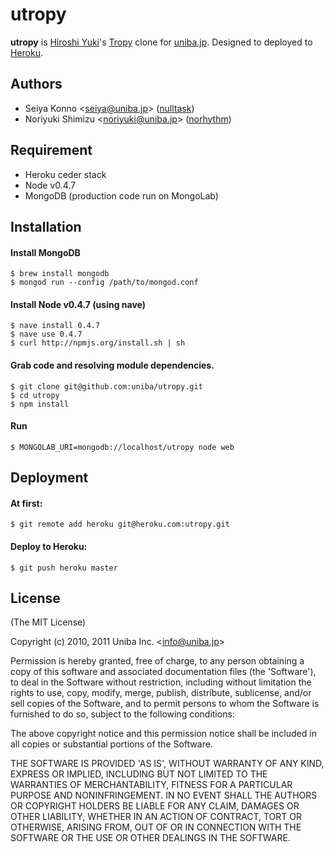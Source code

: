 # utropy

__utropy__ is [Hiroshi Yuki](http://www.hyuki.com/)'s [Tropy](http://www.hyuki.com/tropy/) clone for [uniba.jp](http://uniba.jp).
Designed to deployed to [Heroku](http://www.heroku.com/).

## Authors

  - Seiya Konno &lt;seiya@uniba.jp&gt; ([nulltask](https://github.com/nulltask))
  - Noriyuki Shimizu &lt;noriyuki@uniba.jp&gt; ([norhythm](https://github.com/norhythm))

## Requirement

* Heroku ceder stack
* Node v0.4.7
* MongoDB (production code run on MongoLab)

## Installation

#### Install MongoDB 


    $ brew install mongodb
    $ mongod run --config /path/to/mongod.conf

#### Install Node v0.4.7 (using nave)

    $ nave install 0.4.7
    $ nave use 0.4.7
    $ curl http://npmjs.org/install.sh | sh

#### Grab code and resolving module dependencies.

    $ git clone git@github.com:uniba/utropy.git
    $ cd utropy
    $ npm install

#### Run
    
    $ MONGOLAB_URI=mongodb://localhost/utropy node web

## Deployment

#### At first:

    $ git remote add heroku git@heroku.com:utropy.git

#### Deploy to Heroku:

    $ git push heroku master

## License

(The MIT License)

Copyright (c) 2010, 2011 Uniba Inc. &lt;info@uniba.jp&gt;

Permission is hereby granted, free of charge, to any person obtaining
a copy of this software and associated documentation files (the
'Software'), to deal in the Software without restriction, including
without limitation the rights to use, copy, modify, merge, publish,
distribute, sublicense, and/or sell copies of the Software, and to
permit persons to whom the Software is furnished to do so, subject to
the following conditions:

The above copyright notice and this permission notice shall be
included in all copies or substantial portions of the Software.

THE SOFTWARE IS PROVIDED 'AS IS', WITHOUT WARRANTY OF ANY KIND,
EXPRESS OR IMPLIED, INCLUDING BUT NOT LIMITED TO THE WARRANTIES OF
MERCHANTABILITY, FITNESS FOR A PARTICULAR PURPOSE AND NONINFRINGEMENT.
IN NO EVENT SHALL THE AUTHORS OR COPYRIGHT HOLDERS BE LIABLE FOR ANY
CLAIM, DAMAGES OR OTHER LIABILITY, WHETHER IN AN ACTION OF CONTRACT,
TORT OR OTHERWISE, ARISING FROM, OUT OF OR IN CONNECTION WITH THE
SOFTWARE OR THE USE OR OTHER DEALINGS IN THE SOFTWARE.